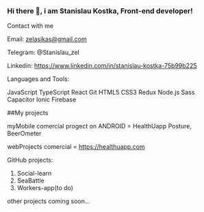 ### Hi there 👋, i am Stanislau Kostka, Front-end developer!

Contact with me

Email: zelasikas@gmail.com

Telegram: @Stanislau_zel

Linkedin: https://www.linkedin.com/in/stanislau-kostka-75b99b225

Languages and Tools:

JavaScript TypeScript React Git HTML5 CSS3 Redux Node.js Sass Capacitor Ionic Firebase


##My projects

myMobile comercial progect on ANDROID = HealthUapp Posture, BeerOmeter


webProjects comercial = https://healthuapp.com

GitHub projects:
1. Social-learn
2. SeaBattle
3. Workers-app(to do)

other projects coming soon...
